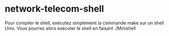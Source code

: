 # network-telecom-shell
Pour compiler le shell, exécutez simplement la commande make sur un shell Unix.
Vous pourrez alors exécuter le shell en faisant ./Minishell
